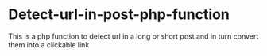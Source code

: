 # Detect-url-in-post-php-function
This is a php function to detect url in a long or short post and in turn convert them into a clickable link
